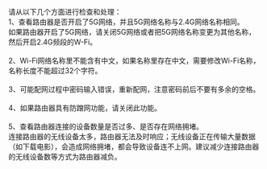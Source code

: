 请从以下几个方面进行检查和处理：<br>
1、查看路由器是否开启了5G网络，并且5G网络名称与2.4G网络名称相同。<br>
如果路由器开启了5G网络，请关闭5G网络或者把5G网络名称变更为其他名称，然后开启2.4G频段的W-Fi。<br><br>
2、Wi-Fi网络名称里不能含有中文，如果名称里存在中文，需要修改Wi-Fi名称，名称长度不能超过32个字符。<br><br>
3、可能配网过程中密码输入错误，重新配网，注意密码前后不要有多余的空格。<br><br>
4、如果路由器具有防蹭网功能，请关闭此功能。<br><br>
5、查看路由器连接的设备数量是否过多、是否存在网络拥堵。<br>
连接路由器的无线设备太多，路由器无法及时响应；无线设备正在传输大量数据（如下载电影），会造成网络拥堵，都会导致设备连不上网。建议减少连接路由器的无线设备数等方式为路由器减负。
